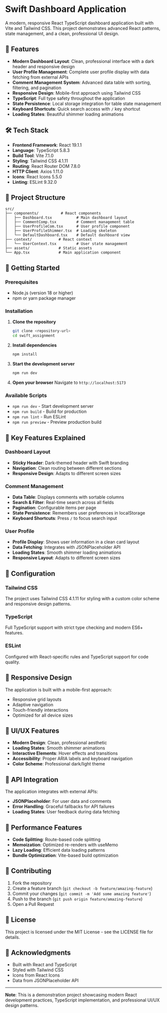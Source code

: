 # Swift Dashboard Application

A modern, responsive React TypeScript dashboard application built with Vite and Tailwind CSS. This project demonstrates advanced React patterns, state management, and a clean, professional UI design.

## 🚀 Features

- **Modern Dashboard Layout**: Clean, professional interface with a dark header and responsive design
- **User Profile Management**: Complete user profile display with data fetching from external APIs
- **Comment Management System**: Advanced data table with sorting, filtering, and pagination
- **Responsive Design**: Mobile-first approach using Tailwind CSS
- **TypeScript**: Full type safety throughout the application
- **State Persistence**: Local storage integration for table state management
- **Keyboard Shortcuts**: Quick search access with `/` key shortcut
- **Loading States**: Beautiful shimmer loading animations

## 🛠️ Tech Stack

- **Frontend Framework**: React 19.1.1
- **Language**: TypeScript 5.8.3
- **Build Tool**: Vite 7.1.0
- **Styling**: Tailwind CSS 4.1.11
- **Routing**: React Router DOM 7.8.0
- **HTTP Client**: Axios 1.11.0
- **Icons**: React Icons 5.5.0
- **Linting**: ESLint 9.32.0

## 📁 Project Structure

```
src/
├── components/          # React components
│   ├── Dashboard.tsx           # Main dashboard layout
│   ├── CommentComp.tsx         # Comment management table
│   ├── UserProfileCom.tsx      # User profile component
│   ├── UserProfileShimmer.tsx  # Loading skeleton
│   └── DefaultDashboard.tsx    # Default dashboard view
├── context/            # React context
│   └── UserContext.tsx         # User state management
├── assets/             # Static assets
└── App.tsx             # Main application component
```

## 🚀 Getting Started

### Prerequisites

- Node.js (version 18 or higher)
- npm or yarn package manager

### Installation

1. **Clone the repository**
   ```bash
   git clone <repository-url>
   cd swift_assignment
   ```

2. **Install dependencies**
   ```bash
   npm install
   ```

3. **Start the development server**
   ```bash
   npm run dev
   ```

4. **Open your browser**
   Navigate to `http://localhost:5173`

### Available Scripts

- `npm run dev` - Start development server
- `npm run build` - Build for production
- `npm run lint` - Run ESLint
- `npm run preview` - Preview production build

## 🎯 Key Features Explained

### Dashboard Layout
- **Sticky Header**: Dark-themed header with Swift branding
- **Navigation**: Clean routing between different sections
- **Responsive Design**: Adapts to different screen sizes

### Comment Management
- **Data Table**: Displays comments with sortable columns
- **Search & Filter**: Real-time search across all fields
- **Pagination**: Configurable items per page
- **State Persistence**: Remembers user preferences in localStorage
- **Keyboard Shortcuts**: Press `/` to focus search input

### User Profile
- **Profile Display**: Shows user information in a clean card layout
- **Data Fetching**: Integrates with JSONPlaceholder API
- **Loading States**: Smooth shimmer loading animations
- **Responsive Layout**: Adapts to different screen sizes

## 🔧 Configuration

### Tailwind CSS
The project uses Tailwind CSS 4.1.11 for styling with a custom color scheme and responsive design patterns.

### TypeScript
Full TypeScript support with strict type checking and modern ES6+ features.

### ESLint
Configured with React-specific rules and TypeScript support for code quality.

## 📱 Responsive Design

The application is built with a mobile-first approach:
- Responsive grid layouts
- Adaptive navigation
- Touch-friendly interactions
- Optimized for all device sizes

## 🎨 UI/UX Features

- **Modern Design**: Clean, professional aesthetic
- **Loading States**: Smooth shimmer animations
- **Interactive Elements**: Hover effects and transitions
- **Accessibility**: Proper ARIA labels and keyboard navigation
- **Color Scheme**: Professional dark/light theme

## 🔌 API Integration

The application integrates with external APIs:
- **JSONPlaceholder**: For user data and comments
- **Error Handling**: Graceful fallbacks for API failures
- **Loading States**: User feedback during data fetching

## 🚀 Performance Features

- **Code Splitting**: Route-based code splitting
- **Memoization**: Optimized re-renders with useMemo
- **Lazy Loading**: Efficient data loading patterns
- **Bundle Optimization**: Vite-based build optimization

## 🤝 Contributing

1. Fork the repository
2. Create a feature branch (`git checkout -b feature/amazing-feature`)
3. Commit your changes (`git commit -m 'Add some amazing feature'`)
4. Push to the branch (`git push origin feature/amazing-feature`)
5. Open a Pull Request

## 📄 License

This project is licensed under the MIT License - see the LICENSE file for details.

## 🙏 Acknowledgments

- Built with React and TypeScript
- Styled with Tailwind CSS
- Icons from React Icons
- Data from JSONPlaceholder API

---

**Note**: This is a demonstration project showcasing modern React development practices, TypeScript implementation, and professional UI/UX design patterns.
